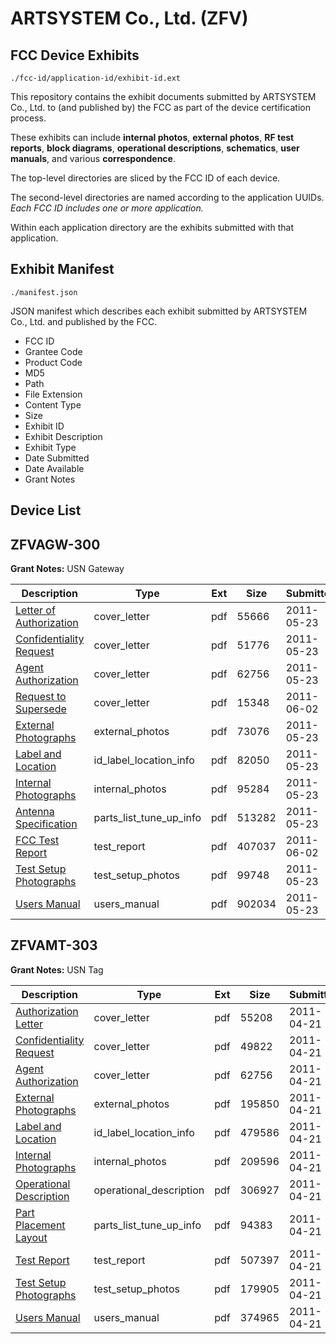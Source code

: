 # ARTSYSTEM Co., Ltd. (ZFV)
## FCC Device Exhibits

```
./fcc-id/application-id/exhibit-id.ext
```

This repository contains the exhibit documents submitted by ARTSYSTEM Co., Ltd. to (and published by) the FCC as part of the device certification process.

These exhibits can include **internal photos**, **external photos**, **RF test reports**, **block diagrams**, **operational descriptions**, **schematics**, **user manuals**, and various **correspondence**.

The top-level directories are sliced by the FCC ID of each device.

The second-level directories are named according to the application UUIDs. *Each FCC ID includes one or more application.*

Within each application directory are the exhibits submitted with that application. 

## Exhibit Manifest

```
./manifest.json
```

JSON manifest which describes each exhibit submitted by ARTSYSTEM Co., Ltd. and published by the FCC.

- FCC ID
- Grantee Code
- Product Code
- MD5
- Path
- File Extension
- Content Type
- Size
- Exhibit ID
- Exhibit Description
- Exhibit Type
- Date Submitted
- Date Available
- Grant Notes

## Device List
## ZFVAGW-300
**Grant Notes:** USN Gateway

| Description | Type | Ext | Size | Submitted | Available |
| ----------- | ---- | --- | ---- | --------- | --------- |
| [Letter of Authorization](ZFVAGW-300/759c151831325e3f088f6ed2156a6aec/1470572.pdf) | cover_letter | pdf | 55666 | 2011-05-23 | 2011-05-23 |
| [Confidentiality Request](ZFVAGW-300/759c151831325e3f088f6ed2156a6aec/1470573.pdf) | cover_letter | pdf | 51776 | 2011-05-23 | 2011-05-23 |
| [Agent Authorization](ZFVAGW-300/759c151831325e3f088f6ed2156a6aec/1451975.pdf) | cover_letter | pdf | 62756 | 2011-05-23 | 2011-05-23 |
| [Request to Supersede](ZFVAGW-300/759c151831325e3f088f6ed2156a6aec/1476434.pdf) | cover_letter | pdf | 15348 | 2011-06-02 | 2011-05-23 |
| [External Photographs](ZFVAGW-300/759c151831325e3f088f6ed2156a6aec/1470580.pdf) | external_photos | pdf | 73076 | 2011-05-23 | 2011-05-23 |
| [Label and Location](ZFVAGW-300/759c151831325e3f088f6ed2156a6aec/1470578.pdf) | id_label_location_info | pdf | 82050 | 2011-05-23 | 2011-05-23 |
| [Internal Photographs](ZFVAGW-300/759c151831325e3f088f6ed2156a6aec/1470581.pdf) | internal_photos | pdf | 95284 | 2011-05-23 | 2011-05-23 |
| [Antenna Specification](ZFVAGW-300/759c151831325e3f088f6ed2156a6aec/1470574.pdf) | parts_list_tune_up_info | pdf | 513282 | 2011-05-23 | 2011-05-23 |
| [FCC Test Report](ZFVAGW-300/759c151831325e3f088f6ed2156a6aec/1476435.pdf) | test_report | pdf | 407037 | 2011-06-02 | 2011-05-23 |
| [Test Setup Photographs](ZFVAGW-300/759c151831325e3f088f6ed2156a6aec/1470579.pdf) | test_setup_photos | pdf | 99748 | 2011-05-23 | 2011-05-23 |
| [Users Manual](ZFVAGW-300/759c151831325e3f088f6ed2156a6aec/1470583.pdf) | users_manual | pdf | 902034 | 2011-05-23 | 2011-05-23 |
## ZFVAMT-303
**Grant Notes:** USN Tag

| Description | Type | Ext | Size | Submitted | Available |
| ----------- | ---- | --- | ---- | --------- | --------- |
| [Authorization Letter](ZFVAMT-303/3a962772ac8cb9ca5c23ee683f95f1e4/1451950.pdf) | cover_letter | pdf | 55208 | 2011-04-21 | 2011-04-21 |
| [Confidentiality Request](ZFVAMT-303/3a962772ac8cb9ca5c23ee683f95f1e4/1451951.pdf) | cover_letter | pdf | 49822 | 2011-04-21 | 2011-04-21 |
| [Agent Authorization](ZFVAMT-303/3a962772ac8cb9ca5c23ee683f95f1e4/1451975.pdf) | cover_letter | pdf | 62756 | 2011-04-21 | 2011-04-21 |
| [External Photographs](ZFVAMT-303/3a962772ac8cb9ca5c23ee683f95f1e4/1451957.pdf) | external_photos | pdf | 195850 | 2011-04-21 | 2011-04-21 |
| [Label and Location](ZFVAMT-303/3a962772ac8cb9ca5c23ee683f95f1e4/1451956.pdf) | id_label_location_info | pdf | 479586 | 2011-04-21 | 2011-04-21 |
| [Internal Photographs](ZFVAMT-303/3a962772ac8cb9ca5c23ee683f95f1e4/1451958.pdf) | internal_photos | pdf | 209596 | 2011-04-21 | 2011-04-21 |
| [Operational Description](ZFVAMT-303/3a962772ac8cb9ca5c23ee683f95f1e4/1451955.pdf) | operational_description | pdf | 306927 | 2011-04-21 | 2011-04-21 |
| [Part Placement Layout](ZFVAMT-303/3a962772ac8cb9ca5c23ee683f95f1e4/1451954.pdf) | parts_list_tune_up_info | pdf | 94383 | 2011-04-21 | 2011-04-21 |
| [Test Report](ZFVAMT-303/3a962772ac8cb9ca5c23ee683f95f1e4/1451962.pdf) | test_report | pdf | 507397 | 2011-04-21 | 2011-04-21 |
| [Test Setup Photographs](ZFVAMT-303/3a962772ac8cb9ca5c23ee683f95f1e4/1451959.pdf) | test_setup_photos | pdf | 179905 | 2011-04-21 | 2011-04-21 |
| [Users Manual](ZFVAMT-303/3a962772ac8cb9ca5c23ee683f95f1e4/1451961.pdf) | users_manual | pdf | 374965 | 2011-04-21 | 2011-04-21 |
